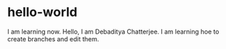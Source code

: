 # hello-world
I am learning now.
Hello, I am Debaditya Chatterjee. I am learning hoe to create branches and edit them.
